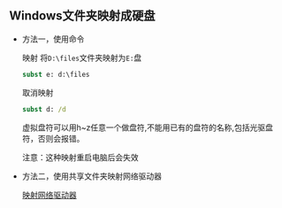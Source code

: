 ## Windows文件夹映射成硬盘
- 方法一，使用命令
  
    映射
    将`D:\files`文件夹映射为`E:`盘
    ```cmd
    subst e: d:\files
    ```

    取消映射
    ```cmd
    subst d: /d
    ```
    虚拟盘符可以用h~z任意一个做盘符,不能用已有的盘符的名称,包括光驱盘符，否则会报错。
    
    注意：这种映射重启电脑后会失效

- 方法二，使用共享文件夹映射网络驱动器
  
    [映射网络驱动器](https://blog.csdn.net/bandaoyu/article/details/122746715)